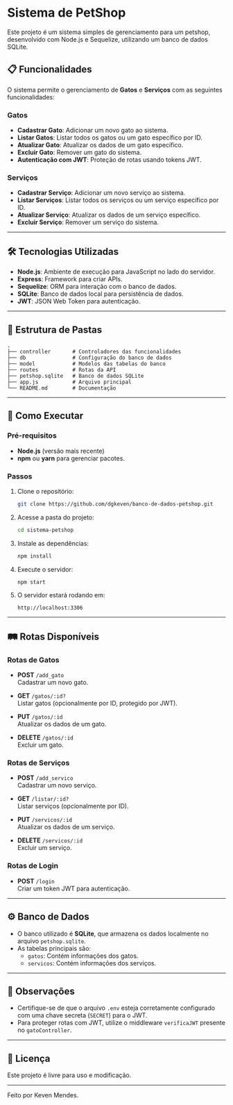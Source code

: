 # Sistema de PetShop

Este projeto é um sistema simples de gerenciamento para um petshop, desenvolvido com Node.js e Sequelize, utilizando um banco de dados SQLite.

## 📋 Funcionalidades

O sistema permite o gerenciamento de **Gatos** e **Serviços** com as seguintes funcionalidades:

### Gatos
- **Cadastrar Gato**: Adicionar um novo gato ao sistema.
- **Listar Gatos**: Listar todos os gatos ou um gato específico por ID.
- **Atualizar Gato**: Atualizar os dados de um gato específico.
- **Excluir Gato**: Remover um gato do sistema.
- **Autenticação com JWT**: Proteção de rotas usando tokens JWT.

### Serviços
- **Cadastrar Serviço**: Adicionar um novo serviço ao sistema.
- **Listar Serviços**: Listar todos os serviços ou um serviço específico por ID.
- **Atualizar Serviço**: Atualizar os dados de um serviço específico.
- **Excluir Serviço**: Remover um serviço do sistema.

---

## 🛠️ Tecnologias Utilizadas

- **Node.js**: Ambiente de execução para JavaScript no lado do servidor.
- **Express**: Framework para criar APIs.
- **Sequelize**: ORM para interação com o banco de dados.
- **SQLite**: Banco de dados local para persistência de dados.
- **JWT**: JSON Web Token para autenticação.

---

## 📂 Estrutura de Pastas

```plaintext
.
├── controller       # Controladores das funcionalidades
├── db               # Configuração do banco de dados
├── model            # Modelos das tabelas do banco
├── routes           # Rotas da API
├── petshop.sqlite   # Banco de dados SQLite
├── app.js           # Arquivo principal
└── README.md        # Documentação
```

---

## 🚀 Como Executar

### Pré-requisitos

- **Node.js** (versão mais recente)
- **npm** ou **yarn** para gerenciar pacotes.

### Passos

1. Clone o repositório:
   ```bash
   git clone https://github.com/dgkeven/banco-de-dados-petshop.git
   ```

2. Acesse a pasta do projeto:
   ```bash
   cd sistema-petshop
   ```

3. Instale as dependências:
   ```bash
   npm install
   ```

4. Execute o servidor:
   ```bash
   npm start
   ```

5. O servidor estará rodando em:  
   ```
   http://localhost:3306
   ```

---

## 🛤️ Rotas Disponíveis

### Rotas de Gatos
- **POST** `/add_gato`  
  Cadastrar um novo gato.  

- **GET** `/gatos/:id?`  
  Listar gatos (opcionalmente por ID, protegido por JWT).

- **PUT** `/gatos/:id`  
  Atualizar os dados de um gato.

- **DELETE** `/gatos/:id`  
  Excluir um gato.  

### Rotas de Serviços
- **POST** `/add_servico`  
  Cadastrar um novo serviço.  

- **GET** `/listar/:id?`  
  Listar serviços (opcionalmente por ID).

- **PUT** `/servicos/:id`  
  Atualizar os dados de um serviço.  

- **DELETE** `/servicos/:id`  
  Excluir um serviço.  

### Rotas de Login
- **POST** `/login`  
  Criar um token JWT para autenticação.

---

## ⚙️ Banco de Dados

- O banco utilizado é **SQLite**, que armazena os dados localmente no arquivo `petshop.sqlite`.
- As tabelas principais são:
  - `gatos`: Contém informações dos gatos.
  - `servicos`: Contém informações dos serviços.

---

## 🚩 Observações

- Certifique-se de que o arquivo `.env` esteja corretamente configurado com uma chave secreta (`SECRET`) para o JWT.
- Para proteger rotas com JWT, utilize o middleware `verificaJWT` presente no `gatoController`.

---

## 📜 Licença

Este projeto é livre para uso e modificação.

---

Feito por Keven Mendes.
